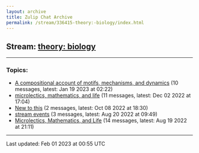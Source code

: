 ```yaml
---
layout: archive
title: Zulip Chat Archive
permalink: /stream/336415-theory:-biology/index.html
---
```


## Stream: [theory: biology](https://mattecapu.github.io/ct-zulip-archive/stream/336415-theory:-biology/index.html)
---

### Topics:

* [A compositional account of motifs, mechanisms, and dynamics](topic/topic_A.20compositional.20account.20of.20motifs.2C.20mechanisms.2C.20and.20dynamics.html) (10 messages, latest: Jan 19 2023 at 02:22)
* [microlectics, mathematics, and life](topic/topic_microlectics.2C.20mathematics.2C.20and.20life.html) (11 messages, latest: Dec 02 2022 at 17:04)
* [New to this](topic/topic_New.20to.20this.html) (2 messages, latest: Oct 08 2022 at 18:30)
* [stream events](topic/topic_stream.20events.html) (3 messages, latest: Aug 20 2022 at 09:49)
* [Microlectics, Mathematics, and Life](topic/topic_Microlectics.2C.20Mathematics.2C.20and.20Life.html) (14 messages, latest: Aug 19 2022 at 21:11)

<hr><p>Last updated: Feb 01 2023 at 00:55 UTC</p>